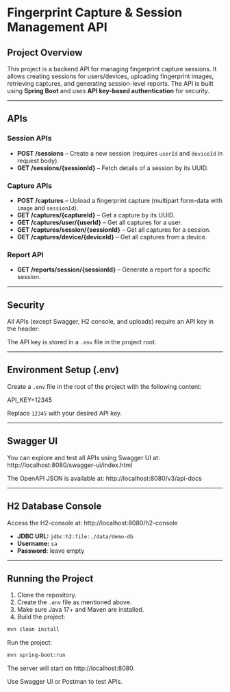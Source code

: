 # Fingerprint Capture & Session Management API

## Project Overview
This project is a backend API for managing fingerprint capture sessions. It allows creating sessions for users/devices, uploading fingerprint images, retrieving captures, and generating session-level reports. The API is built using **Spring Boot** and uses **API key-based authentication** for security.

---

## APIs

### Session APIs
- **POST /sessions** – Create a new session (requires `userId` and `deviceId` in request body).  
- **GET /sessions/{sessionId}** – Fetch details of a session by its UUID.

### Capture APIs
- **POST /captures** – Upload a fingerprint capture (multipart form-data with `image` and `sessionId`).  
- **GET /captures/{captureId}** – Get a capture by its UUID.  
- **GET /captures/user/{userId}** – Get all captures for a user.  
- **GET /captures/session/{sessionId}** – Get all captures for a session.  
- **GET /captures/device/{deviceId}** – Get all captures from a device.

### Report API
- **GET /reports/session/{sessionId}** – Generate a report for a specific session.

---

## Security
All APIs (except Swagger, H2 console, and uploads) require an API key in the header:


The API key is stored in a `.env` file in the project root.

---

## Environment Setup (.env)
Create a `.env` file in the root of the project with the following content:

API_KEY=12345


Replace `12345` with your desired API key.

---

## Swagger UI
You can explore and test all APIs using Swagger UI at: http://localhost:8080/swagger-ui/index.html


The OpenAPI JSON is available at: http://localhost:8080/v3/api-docs

---

## H2 Database Console
Access the H2-console at: http://localhost:8080/h2-console

- **JDBC URL:** `jdbc:h2:file:./data/demo-db`
- **Username:** `sa`
- **Password:** leave empty

---

## Running the Project
1. Clone the repository.
2. Create the `.env` file as mentioned above.
3. Make sure Java 17+ and Maven are installed.
4. Build the project:

```bash
mvn clean install
```

Run the project: 
```bash
mvn spring-boot:run
```

The server will start on http://localhost:8080.

Use Swagger UI or Postman to test APIs.




